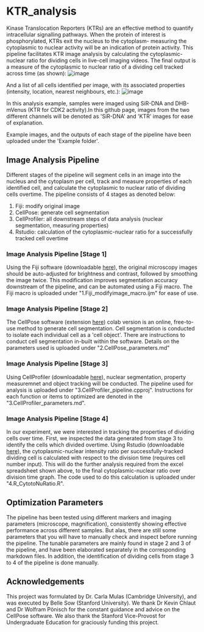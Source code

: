 # KTR_analysis

Kinase Translocation Reporters (KTRs) are an effective method to quantify intracellular signalling pathways. When the protein of interest is phosphorylated, KTRs exit the nucleus to the cytoplasm- measuring the cytoplasmic to nuclear activity will be an indication of protein activity. This pipeline facilitates KTR image analysis by calculating the cytoplasmic-nuclear ratio for dividing cells in live-cell imaging videos. The final output is a measure of the cytoplasmic to nuclear ratio of a dividing cell tracked across time (as shown): 
![image](https://user-images.githubusercontent.com/46695970/121275710-db83dd80-c8ff-11eb-9b01-75433284d26c.png)

And a list of all cells identified per image, with its associated properties (intensity, location, nearest neighbours, etc.): 
![image](https://user-images.githubusercontent.com/46695970/121278201-b5ad0780-c904-11eb-8460-20d8aff02e89.png)


In this analysis example, samples were imaged using SiR-DNA and DHB-mVenus (KTR for CDK2 activity).In this github page, images from the two different channels will be denoted as 'SiR-DNA' and 'KTR' images for ease of explanation. 

Example images, and the outputs of each stage of the pipeline have been uploaded under the 'Example folder'.

## Image Analysis Pipeline 

Different stages of the pipeline will segment cells in an image into the nucleus and the cytoplasm per cell, track and measure properties of each identified cell, and calculate the cytoplasmic to nuclear ratio of dividing cells overtime. The pipeline consists of 4 stages as denoted below: 
1. Fiji: modify original image
2. CellPose: generate cell segmentation
3. CellProfiler: all downstream steps of data analysis (nuclear segmentation, measuring properties) 
4. Rstudio: calculation of the cytoplasmic-nuclear ratio for a successfully tracked cell overtime

### Image Analysis Pipeline [Stage 1] 
Using the Fiji software (downloadable [here](https://imagej.net/software/fiji/downloads)), the original microscopy images should be auto-adjusted for brightness and contrast, followed by smoothing the image twice. This modification improves segmentation accuracy downstream of the pipeline, and can be automated using a Fiji macro. The Fiji macro is uploaded under "1.Fiji_modifyimage_macro.ijm" for ease of use. 

### Image Analysis Pipeline [Stage 2] 
The CellPose software (extension [here](https://colab.research.google.com/github/HenriquesLab/ZeroCostDL4Mic/blob/master/Colab_notebooks/Beta%20notebooks/Cellpose_2D_ZeroCostDL4Mic.ipynb)) colab version is an online, free-to-use method to generate cell segmentation. Cell segmentation is conducted to isolate each individual cell as a 'cell object'. There are instructions to conduct cell segmentation in-built within the software. Details on the parameters used is uploaded under "2.CellPose_parameters.md"

### Image Analysis Pipeline [Stage 3] 
Using CellProfiler (downloadable [here](https://cellprofiler.org/)), nuclear segmentation, property measuremnet and object tracking will be conducted. The pipeline used for analysis is uploaded under "3.CellProfiler_pipeline.cpproj". Instructions for each function or items to optimized are denoted in the "3.CellProfiler_parameters.md". 

### Image Analysis Pipeline [Stage 4] 
In our experiment, we were interested in tracking the properties of dividing cells over time. First, we inspected the data generated from stage 3 to identify the cells which divided overtime. Using Rstudio (downloadable [here](https://www.rstudio.com/)), the cytoplasmic-nuclear intensity ratio per successfully-tracked dividing cell is calculated with respect to the division time (requires cell number input). This will do the further analysis required from the excel spreadsheet shown above, to the final cytoplasmic-nuclear ratio over division time graph. The code used to do this calculation is uploaded under "4.R_CytotoNuRatio.R".

## Optimization Parameters 
The pipeline has been tested using different markers and imaging parameters (microscope, magnification), consistently showing effective performance across different samples. 
But alas, there are still some parameters that you will have to manually check and inspect before running the pipeline. The tunable parameters are mainly found in stage 2 and 3 of the pipeline, and have been elaborated separately in the corresponding markdown files. In addition, the identification of dividing cells from stage 3 to 4 of the pipeline is done manually. 

## Acknowledgements 
This project was formulated by Dr. Carla Mulas (Cambridge University), and was executed by Belle Sow (Stanford University). We thank Dr Kevin Chlaut and Dr Wolfram Pönisch for the constant guidance and advice on the CellPose software. We also thank the Stanford Vice-Provost for Undergraduate Education for graciously funding this project. 
